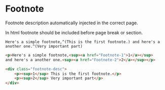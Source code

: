 # Footnote
Footnote description automatically injected in the correct page.

In html footnote should be included before page break or section.

```gr 
Here's a simple footnote,^(This is the first footnote.) and here's a another one.^(Very important part)
```
```html
<p>Here's a simple footnote,<sup><a href="Footnote-1">1</a></sup>
and here's a another one.<sup><a href="Footnote-2">2</a></sup></p>

<div class="footnote-desc">
	<p><sup>1</sup> This is the first footnote.</p>
	<p><sup>2</sup> Very important part</p>
</div>
```
